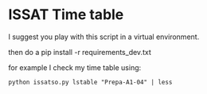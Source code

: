 
# ISSAT Time table

I suggest you play with this script in a virtual environment.

then do a pip install -r requirements_dev.txt

for example I check my time table using:

	python issatso.py lstable "Prepa-A1-04" | less


